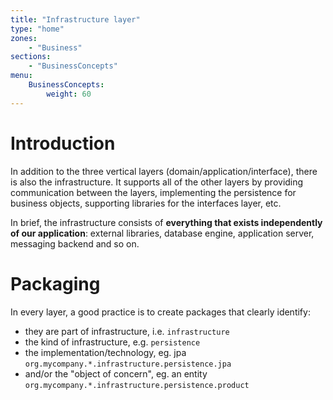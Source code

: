 ```yaml
---
title: "Infrastructure layer"
type: "home"
zones:
    - "Business"
sections:
    - "BusinessConcepts"
menu:
    BusinessConcepts:
        weight: 60
---
```


# Introduction

In addition to the three vertical layers (domain/application/interface), there is also the infrastructure. It supports 
all of the other layers by providing communication between the layers, implementing the persistence for business
 objects, supporting libraries for the interfaces layer, etc.

In brief, the infrastructure consists of **everything that exists independently of our application**: external libraries, 
database engine, application server, messaging backend and so on.

# Packaging

In every layer, a good practice is to create packages that clearly identify:

- they are part of infrastructure, i.e. `infrastructure`
- the kind of infrastructure, e.g. `persistence`
- the implementation/technology, eg. jpa `org.mycompany.*.infrastructure.persistence.jpa`
- and/or the "object of concern", eg. an entity `org.mycompany.*.infrastructure.persistence.product`